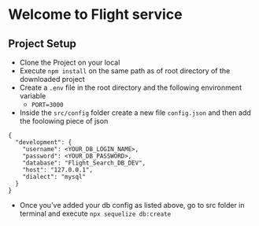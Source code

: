 # Welcome to Flight service

## Project Setup
- Clone the Project on your local
- Execute `npm install` on the same path as of root directory of the downloaded project
- Create a `.env` file in the root directory and the following environment variable
    - `PORT=3000`
- Inside the `src/config` folder create a new file `config.json` and then add the foolowing piece of json
```
{
  "development": {
    "username": <YOUR_DB_LOGIN_NAME>,
    "password": <YOUR_DB_PASSWORD>,
    "database": "Flight_Search_DB_DEV",
    "host": "127.0.0.1",
    "dialect": "mysql"
  }
}
```
- Once you've added your db config as listed above, go to src folder in terminal and execute `npx sequelize db:create`